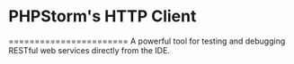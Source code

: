 PHPStorm's HTTP Client
=======================
=======================
A powerful tool for testing and debugging RESTful web services directly from the IDE.